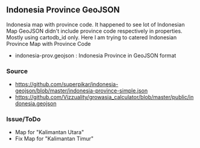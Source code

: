 ## Indonesia Province GeoJSON
Indonesia map with province code. It happened to see lot of Indonesian Map GeoJSON didn't include province code respectively in properties. Mostly using cartodb_id only. Here I am trying to catered Indonesian Province Map with Province Code

- indonesia-prov.geojson : Indonesia Province in GeoJSON format

### Source 
- https://github.com/superpikar/indonesia-geojson/blob/master/indonesia-province-simple.json
- https://github.com/Vizzuality/growasia_calculator/blob/master/public/indonesia.geojson

### Issue/ToDo
- Map for "Kalimantan Utara"
- Fix Map for "Kalimantan Timur"
